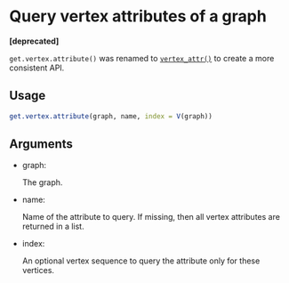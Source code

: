 # Query vertex attributes of a graph

**\[deprecated\]**

`get.vertex.attribute()` was renamed to
[`vertex_attr()`](https://r.igraph.org/reference/vertex_attr.md) to
create a more consistent API.

## Usage

``` r
get.vertex.attribute(graph, name, index = V(graph))
```

## Arguments

- graph:

  The graph.

- name:

  Name of the attribute to query. If missing, then all vertex attributes
  are returned in a list.

- index:

  An optional vertex sequence to query the attribute only for these
  vertices.
